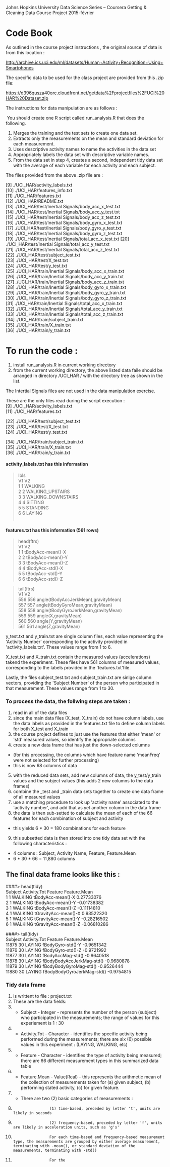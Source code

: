﻿Johns Hopkins University
Data Science Series – Coursera
Getting & Cleaning Data
Course Project
2015-février

# Code Book

As outlined in the course project instructions , the original source of data is from this location :

http://archive.ics.uci.edu/ml/datasets/Human+Activity+Recognition+Using+Smartphones 

The specific data to be used for the class project are provided from this .zip file:

https://d396qusza40orc.cloudfront.net/getdata%2Fprojectfiles%2FUCI%20HAR%20Dataset.zip 

The instructions for data manipulation are as follows :

 You should create one R script called run_analysis.R that does the following. 
1. Merges the training and the test sets to create one data set. 
2. Extracts only the measurements on the mean and standard deviation for each measurement.  
3. Uses descriptive activity names to name the activities in the data set 
4. Appropriately labels the data set with descriptive variable names.  
5. From the data set in step 4, creates a second, independent tidy data set with the average of each variable for each activity and each subject.

The files provided from the above .zip file are : 
                       
 [9] ./UCI_HAR/activity_labels.txt   
[10] ./UCI_HAR/features_info.txt   
[11] ./UCI_HAR/features.txt   
[12] ./UCI_HAR/README.txt   
[13] ./UCI_HAR/test/Inertial Signals/body_acc_x_test.txt  
[14] ./UCI_HAR/test/Inertial Signals/body_acc_y_test.txt  
[15] ./UCI_HAR/test/Inertial Signals/body_acc_z_test.txt   
[16] ./UCI_HAR/test/Inertial Signals/body_gyro_x_test.txt   
[17] ./UCI_HAR/test/Inertial Signals/body_gyro_y_test.txt   
[18] ./UCI_HAR/test/Inertial Signals/body_gyro_z_test.txt   
[19] ./UCI_HAR/test/Inertial Signals/total_acc_x_test.txt 
[20] ./UCI_HAR/test/Inertial Signals/total_acc_y_test.txt     
[21] ./UCI_HAR/test/Inertial Signals/total_acc_z_test.txt   
[22] ./UCI_HAR/test/subject_test.txt   
[23] ./UCI_HAR/test/X_test.txt  
[24] ./UCI_HAR/test/y_test.txt   
[25] ./UCI_HAR/train/Inertial Signals/body_acc_x_train.txt   
[26] ./UCI_HAR/train/Inertial Signals/body_acc_y_train.txt   
[27] ./UCI_HAR/train/Inertial Signals/body_acc_z_train.txt   
[28] ./UCI_HAR/train/Inertial Signals/body_gyro_x_train.txt  
[29] ./UCI_HAR/train/Inertial Signals/body_gyro_y_train.txt  
[30] ./UCI_HAR/train/Inertial Signals/body_gyro_z_train.txt  
[31] ./UCI_HAR/train/Inertial Signals/total_acc_x_train.txt  
[32] ./UCI_HAR/train/Inertial Signals/total_acc_y_train.txt  
[33] ./UCI_HAR/train/Inertial Signals/total_acc_z_train.txt  
[34] ./UCI_HAR/train/subject_train.txt   
[35] ./UCI_HAR/train/X_train.txt    
[36] ./UCI_HAR/train/y_train.txt   


# To run the code :
1. install run_analysis.R in current working directory  
2. from the current working directory, the above listed data faile should be arranged in directory /UCI_HAR / with the directory tree as shown in the list.  

The Intertial Signals files are not used in the data manipulation exercise.

These are the only files read during the script execution :  
 [9] ./UCI_HAR/activity_labels.txt    
[11] ./UCI_HAR/features.txt    

[22] ./UCI_HAR/test/subject_test.txt  
[23] ./UCI_HAR/test/X_test.txt  
[24] ./UCI_HAR/test/y_test.txt   

[34] ./UCI_HAR/train/subject_train.txt   
[35] ./UCI_HAR/train/X_train.txt   
[36] ./UCI_HAR/train/y_train.txt   
  

#### activity_labels.txt has this information

> lbls   
  V1                 V2  
1  1            WALKING  
2  2   WALKING_UPSTAIRS  
3  3 WALKING_DOWNSTAIRS  
4  4            SITTING  
5  5           STANDING  
6  6             LAYING  
 

#### features.txt has this information (561 rows)

> head(ftrs)  
  V1                V2  
1  1 tBodyAcc-mean()-X  
2  2 tBodyAcc-mean()-Y  
3  3 tBodyAcc-mean()-Z  
4  4  tBodyAcc-std()-X  
5  5  tBodyAcc-std()-Y  
6  6  tBodyAcc-std()-Z  

> tail(ftrs)  
     V1                                   V2  
556 556 angle(tBodyAccJerkMean),gravityMean)  
557 557     angle(tBodyGyroMean,gravityMean)  
558 558 angle(tBodyGyroJerkMean,gravityMean)  
559 559                 angle(X,gravityMean)  
560 560                 angle(Y,gravityMean)  
561 561                 angle(Z,gravityMean)  

y_test.txt and y_train.txt are single column files, each value representing the 'Activity Number' corresponding to the activity provided in 'activity_labels.txt'. These values range from 1 to 6.

X_test.txt and X_train.txt contain the measured values (accelerations) takend the experiment.
These files have 561 columns of measured values, corresponding to the labels provided in the 'features.txt'file.

Lastly, the files subject_test.txt and subject_train.txt are sinlge column vectors, providing the 'Subject Number' of the person who participated in that measurement. These values range from 1 to 30.

### To process the data, the follwing steps are taken : 

1. read in all of the data files
2. since the main data files (X_test, X_train) do not have column labels, use the data labels as provided in the features.txt file to define column labels for both X_test and X_train
3. the course project defines to just use the features that either 'mean' or 'std' measured values, so identify the appropriate columns
4. create a new data frame that has just the down-selected columns
- (for this processing, the columns which have feature name 'meanFreq' were not selected for further processing)
- this is now 68 columns of data
5. with the reduced data sets, add new columns of data, the y_test/y_train values and the subject values (this adds 2 new columns to the data frames)
6. combine the _test and _train data sets together to create one data frame of all measured values
7. use a matching procedure to look up 'activity name' associated to the 'activity number', and add that as yet another column in the data frame
8. the data is then sub-setted to calculate the mean of each of the 66 features for each combination of subject and activity
* this yields 6 * 30 = 180 combinations for each feature
9. this subsetted data is then stored into one tidy data set with the following characteristics :
- 4 columns : Subject, Activity Name, Feature, Feature.Mean
- 6 * 30 * 66 = 11,880 columns

## The final data frame looks like this :

####> head(tidy)  
  Subject Activity.Txt              Feature Feature.Mean  
1       1      WALKING    tBodyAcc-mean()-X   0.27733076  
2       1      WALKING    tBodyAcc-mean()-Y  -0.01738382  
3       1      WALKING    tBodyAcc-mean()-Z  -0.11114810  
4       1      WALKING tGravityAcc-mean()-X   0.93522320  
5       1      WALKING tGravityAcc-mean()-Y  -0.28216502  
6       1      WALKING tGravityAcc-mean()-Z  -0.06810286  
 
####> tail(tidy)  
      Subject Activity.Txt                    Feature Feature.Mean  
11875      30       LAYING          fBodyGyro-std()-Y   -0.9651342  
11876      30       LAYING          fBodyGyro-std()-Z   -0.9721992  
11877      30       LAYING          fBodyAccMag-std()   -0.9640518  
11878      30       LAYING  fBodyBodyAccJerkMag-std()   -0.9680878  
11879      30       LAYING     fBodyBodyGyroMag-std()   -0.9526444  
11880      30       LAYING fBodyBodyGyroJerkMag-std()   -0.9754815  

### Tidy data frame
1. is writtent to file : project.txt
2. These are the data fields:
3. - Subject - Integer - represents the number of the person (subject) who participated in the measurements; the range of values for this experiement is 1 : 30
4.  - Activity.Txt - Character - identifies the specific activity being performed during the measurements; there are six (6) possible values in this experiment : (LAYING, WALKING, etc)
5.  - Feature - Character - identifies the type of activity being measured; there are 66 different measurement types in this summarized data table
6.  - Feature.Mean - Value(Real) - this represents the arithmetic mean of the collection of measurements taken for (a) given subject, (b) performing stated activity, (c) for given feature.
7.  - There are two (2) basic categories of measurements :
8.                     (1) time-based, preceded by letter 't', units are likely in seconds
9.                     (2) frequency-based, preceded by letter 'f', units are likely in acceleration units, such as 'g's'
10.                     For each time-based and frequency-based measurement type, the measurements are grouped by either average measurement, terminating with -mean(), or standard deviation of the measurements, terminating with -std()
11.                     For the 
